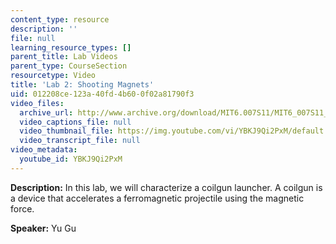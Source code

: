 ```yaml
---
content_type: resource
description: ''
file: null
learning_resource_types: []
parent_title: Lab Videos
parent_type: CourseSection
resourcetype: Video
title: 'Lab 2: Shooting Magnets'
uid: 012208ce-123a-40fd-4b60-0f02a81790f3
video_files:
  archive_url: http://www.archive.org/download/MIT6.007S11/MIT6_007S11_lab02_300k.mp4
  video_captions_file: null
  video_thumbnail_file: https://img.youtube.com/vi/YBKJ9Qi2PxM/default.jpg
  video_transcript_file: null
video_metadata:
  youtube_id: YBKJ9Qi2PxM
---
```


**Description:** In this lab, we will characterize a coilgun launcher. A coilgun is a device that accelerates a ferromagnetic projectile using the magnetic force.

**Speaker:** Yu Gu